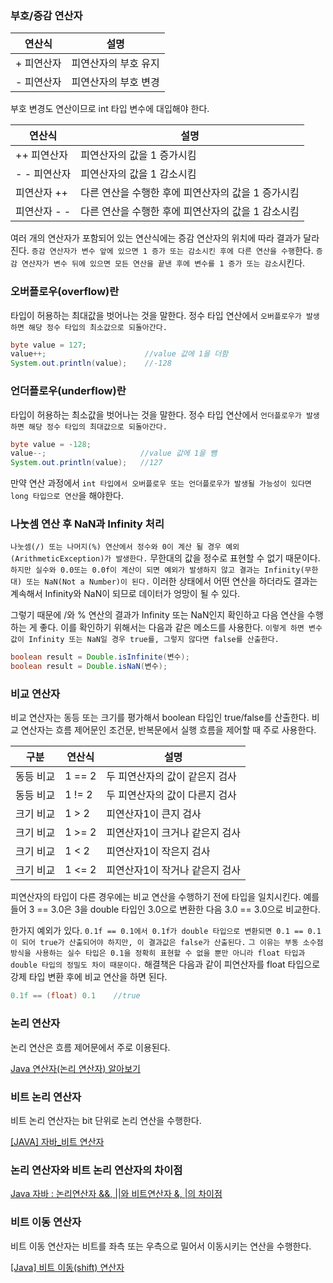 ### 부호/증감 연산자

| 연산식 | 설명 |
| --- | --- |
| + 피연산자 | 피연산자의 부호 유지 |
| - 피연산자 | 피연산자의 부호 변경 |

부호 변경도 연산이므로 int 타입 변수에 대입해야 한다.

| 연산식  | 설명 |
| --- | --- |
| ++ 피연산자 | 피연산자의 값을 1 증가시킴 |
| - - 피연산자 | 피연산자의 값을 1 감소시킴 |
| 피연산자 ++ | 다른 연산을 수행한 후에 피연산자의 값을 1 증가시킴 |
| 피연산자 - - | 다른 연산을 수행한 후에 피연산자의 값을 1 감소시킴 |

여러 개의 연산자가 포함되어 있는 연산식에는 증감 연산자의 위치에 따라 결과가 달라진다. `증감 연산자가 변수 앞에 있으면 1 증가 또는 감소시킨 후에 다른 연산을 수행`한다. `증감 연산자가 변수 뒤에 있으면 모든 연산을 끝낸 후에 변수를 1 증가 또는 감소`시킨다.

### 오버플로우(overflow)란

타입이 허용하는 최대값을 벗어나는 것을 말한다. 정수 타입 연산에서 `오버플로우가 발생하면 해당 정수 타입의 최소값으로 되돌아간다.`

```java
byte value = 127;
value++;                      //value 값에 1을 더함
System.out.println(value);    //-128
```

### 언더플로우(underflow)란

타입이 허용하는 최소값을 벗어나는 것을 말한다. 정수 타입 연산에서 `언더플로우가 발생하면 해당 정수 타입의 최대값으로 되돌아간다.`

```java
byte value = -128;
value--;                     //value 값에 1을 뺌
System.out.println(value);   //127
```

만약 연산 과정에서 `int 타입에서 오버플로우 또는 언더플로우가 발생될 가능성이 있다면 long 타입으로 연산`을 해야한다.

### 나눗셈 연산 후 NaN과 Infinity 처리

`나눗셈(/) 또는 나머지(%) 연산에서 정수와 0이 계산 될 경우 예외(ArithmeticException)가 발생한다.` 무한대의 값을 정수로 표현할 수 없기 때문이다. `하지만 실수와 0.0또는 0.0f이 계산이 되면 예외가 발생하지 않고 결과는 Infinity(무한대) 또는 NaN(Not a Number)이 된다.` 이러한 상태에서 어떤 연산을 하더라도 결과는 계속해서 Infinity와 NaN이 되므로 데이터가 엉망이 될 수 있다.

그렇기 때문에 /와 % 연산의 결과가 Infinity 또는 NaN인지 확인하고 다음 연산을 수행하는 게 좋다. 이를 확인하기 위해서는 다음과 같은 메소드를 사용한다. `이렇게 하면 변수값이 Infinity 또는 NaN일 경우 true를, 그렇지 않다면 false를 산출한다.`

```java
boolean result = Double.isInfinite(변수);
boolean result = Double.isNaN(변수);
```

### 비교 연산자

비교 연산자는 동등 또는 크기를 평가해서 boolean 타입인 true/false를 산출한다. 비교 연산자는 흐름 제어문인 조건문, 반복문에서 실행 흐름을 제어할 때 주로 사용한다.

| 구분 | 연산식 | 설명 |
| --- | --- | --- |
| 동등 비교 | 1 == 2 | 두 피연산자의 값이 같은지 검사 |
| 동등 비교 | 1 != 2 | 두 피연산자의 값이 다른지 검사 |
| 크기 비교 | 1 > 2 | 피연산자1이 큰지 검사 |
| 크기 비교 | 1 >= 2 | 피연산자1이 크거나 같은지 검사 |
| 크기 비교 | 1 < 2 | 피연산자1이 작은지 검사 |
| 크기 비교 | 1 <= 2 | 피연산자1이 작거나 같은지 검사 |

피연산자의 타입이 다른 경우에는 비교 연산을 수행하기 전에 타입을 일치시킨다. 예를 들어 3 == 3.0은 3을 double 타입인 3.0으로 변환한 다음 3.0 == 3.0으로 비교한다. 

한가지 예외가 있다. `0.1f == 0.1에서 0.1f가 double 타입으로 변환되면 0.1 == 0.1이 되어 true가 산출되어야 하지만, 이 결과값은 false가 산출된다.` `그 이유는 부동 소수점 방식을 사용하는 실수 타입은 0.1을 정확히 표현할 수 없을 뿐만 아니라 float 타입과 double 타입의 정밀도 차이 때문이다.` 해결책은 다음과 같이 피연산자를 float 타입으로 강제 타입 변환 후에 비교 연산을 하면 된다.

```java
0.1f == (float) 0.1    //true
```

### 논리 연산자

논리 연산은 흐름 제어문에서 주로 이용된다.

[Java 연산자(논리 연산자) 알아보기](https://blog.naver.com/youseon97/223153286904)

### 비트 논리 연산자

비트 논리 연산자는 bit 단위로 논리 연산을 수행한다.

[[JAVA] 자바_비트 연산자](https://blog.naver.com/sol_122/223141157592)

### 논리 연산자와 비트 논리 연산자의 차이점

[Java 자바 : 논리연산자 &&, ||와 비트연산자 &, |의 차이점](https://blog.naver.com/lookking1159/223164878568)

### 비트 이동 연산자

비트 이동 연산자는 비트를 좌측 또는 우측으로 밀어서 이동시키는 연산을 수행한다.

[[Java] 비트 이동(shift) 연산자](https://blog.naver.com/kai5588/223475757573)
